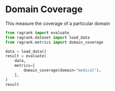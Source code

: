 # Domain Coverage

This measure the coverage of a particular domain

```python 
from ragrank import evaluate
from ragrank.dataset import load_data
from ragrank.metrics import domain_coverage

data = load_data()
result = evaluate(
    data,
    metrics=[
        domain_coverage(domain="medical"),
    ],
)
result
```